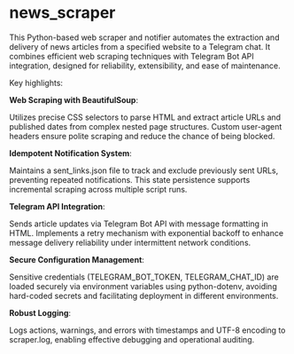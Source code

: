 # news_scraper

This Python-based web scraper and notifier automates the extraction and delivery of news articles from a specified website to a Telegram chat. It combines efficient web scraping techniques with Telegram Bot API integration, designed for reliability, extensibility, and ease of maintenance.

Key highlights:


**Web Scraping with BeautifulSoup**:

Utilizes precise CSS selectors to parse HTML and extract article URLs and published dates from complex nested page structures. Custom user-agent headers ensure polite scraping and reduce the chance of being blocked.

**Idempotent Notification System**:

Maintains a sent_links.json file to track and exclude previously sent URLs, preventing repeated notifications. This state persistence supports incremental scraping across multiple script runs.

**Telegram API Integration**:

Sends article updates via Telegram Bot API with message formatting in HTML. Implements a retry mechanism with exponential backoff to enhance message delivery reliability under intermittent network conditions.

**Secure Configuration Management**:

Sensitive credentials (TELEGRAM_BOT_TOKEN, TELEGRAM_CHAT_ID) are loaded securely via environment variables using python-dotenv, avoiding hard-coded secrets and facilitating deployment in different environments.

**Robust Logging**:

Logs actions, warnings, and errors with timestamps and UTF-8 encoding to scraper.log, enabling effective debugging and operational auditing.
